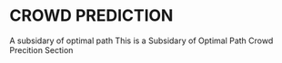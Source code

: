 # CROWD PREDICTION

A subsidary of optimal path 
This is a Subsidary of Optimal Path 
Crowd Precition Section
